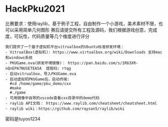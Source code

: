 # HackPku2021

比赛要求：使用raylib，基于例子工程，自由制作一个小游戏，美术素材不限，也可以采用简单几何图形
     赛后请提交所有工程及源码，我们根据游戏创意，完成度，可玩性，代码质量等几个维度进行评分

    我们提供了一个基于虚拟机平台vitrualbox的Ubuntu标准研发环境：
    - VitrualBox(虚拟机): https://www.virtualbox.org/wiki/Downloads 支持mac和windows系统 
    - PKUGame.ova(研发环境镜像)： https://pan.baidu.com/s/1R63XR-nQnEPA7NUSETEA5A  提取码: rtqg  
    - 启动vitrualbox，导入PKUGame.ova 
    - 启动虚拟机PKUGame后，启动终端: 
      #cd /home/game/pku_demo/cxx
      #make
      #./game
    - 可用镜像中自带的vscode查看cxx目录中的demo代码
    - raylib API文档： https://www.raylib.com/cheatsheet/cheatsheet.html
    - raylib wiki：https://github.com/raysan5/raylib/wiki 

密码是tuyoo1234 
